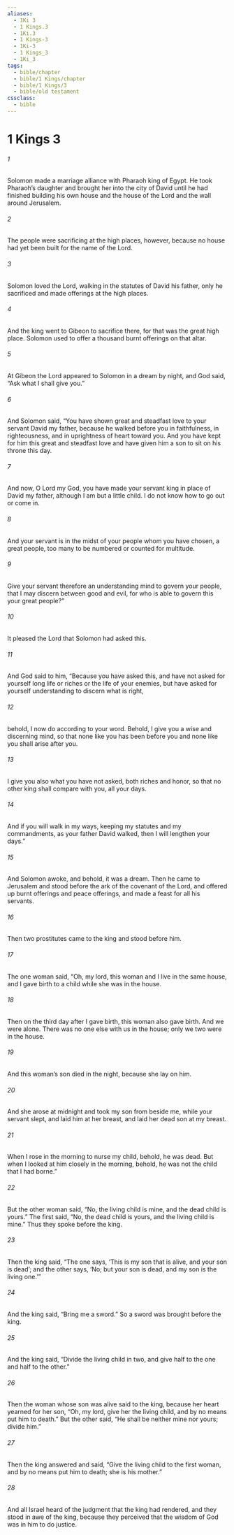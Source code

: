 ```yaml
---
aliases:
  - 1Ki 3
  - 1 Kings.3
  - 1Ki.3
  - 1 Kings-3
  - 1Ki-3
  - 1 Kings_3
  - 1Ki_3
tags:
  - bible/chapter
  - bible/1 Kings/chapter
  - bible/1 Kings/3
  - bible/old testament
cssclass:
  - bible
---
```


# 1 Kings 3

###### 1
Solomon made a marriage alliance with Pharaoh king of Egypt. He took Pharaoh’s daughter and brought her into the city of David until he had finished building his own house and the house of the Lord  and the wall around Jerusalem.
###### 2
The people were sacrificing at the high places, however, because no house had yet been built for the name of the Lord.
###### 3
Solomon loved the Lord, walking in the statutes of David his father, only he sacrificed and made offerings at the high places.
###### 4
And the king went to Gibeon to sacrifice there, for that was the great high place. Solomon used to offer a thousand burnt offerings on that altar.
###### 5
At Gibeon the Lord appeared to Solomon in a dream by night, and God said, “Ask what I shall give you.”
###### 6
And Solomon said, “You have shown great and steadfast love to your servant David my father, because he walked before you in faithfulness, in righteousness, and in uprightness of heart toward you. And you have kept for him this great and steadfast love and have given him a son to sit on his throne this day.
###### 7
And now, O Lord my God, you have made your servant king in place of David my father, although I am but a little child. I do not know how to go out or come in.
###### 8
And your servant is in the midst of your people whom you have chosen, a great people, too many to be numbered or counted for multitude.
###### 9
Give your servant therefore an understanding mind to govern your people, that I may discern between good and evil, for who is able to govern this your great people?”
###### 10
It pleased the Lord that Solomon had asked this.
###### 11
And God said to him, “Because you have asked this, and have not asked for yourself long life or riches or the life of your enemies, but have asked for yourself understanding to discern what is right,
###### 12
behold, I now do according to your word. Behold, I give you a wise and discerning mind, so that none like you has been before you and none like you shall arise after you.
###### 13
I give you also what you have not asked, both riches and honor, so that no other king shall compare with you, all your days.
###### 14
And if you will walk in my ways, keeping my statutes and my commandments, as your father David walked, then I will lengthen your days.”
###### 15
And Solomon awoke, and behold, it was a dream. Then he came to Jerusalem and stood before the ark of the covenant of the Lord, and offered up burnt offerings and peace offerings, and made a feast for all his servants.
###### 16
Then two prostitutes came to the king and stood before him.
###### 17
The one woman said, “Oh, my lord, this woman and I live in the same house, and I gave birth to a child while she was in the house.
###### 18
Then on the third day after I gave birth, this woman also gave birth. And we were alone. There was no one else with us in the house; only we two were in the house.
###### 19
And this woman’s son died in the night, because she lay on him.
###### 20
And she arose at midnight and took my son from beside me, while your servant slept, and laid him at her breast, and laid her dead son at my breast.
###### 21
When I rose in the morning to nurse my child, behold, he was dead. But when I looked at him closely in the morning, behold, he was not the child that I had borne.”
###### 22
But the other woman said, “No, the living child is mine, and the dead child is yours.” The first said, “No, the dead child is yours, and the living child is mine.” Thus they spoke before the king.
###### 23
Then the king said, “The one says, ‘This is my son that is alive, and your son is dead’; and the other says, ‘No; but your son is dead, and my son is the living one.’”
###### 24
And the king said, “Bring me a sword.” So a sword was brought before the king.
###### 25
And the king said, “Divide the living child in two, and give half to the one and half to the other.”
###### 26
Then the woman whose son was alive said to the king, because her heart yearned for her son, “Oh, my lord, give her the living child, and by no means put him to death.” But the other said, “He shall be neither mine nor yours; divide him.”
###### 27
Then the king answered and said, “Give the living child to the first woman, and by no means put him to death; she is his mother.”
###### 28
And all Israel heard of the judgment that the king had rendered, and they stood in awe of the king, because they perceived that the wisdom of God was in him to do justice.



